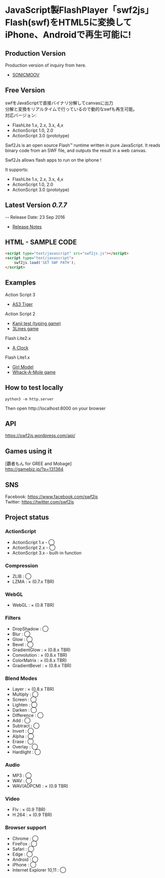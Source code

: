 JavaScript製FlashPlayer「swf2js」Flash(swf)をHTML5に変換してiPhone、Androidで再生可能に!
======


## Production Version  
  
Production version of inquiry from here.
  
* [SONICMOOV](https://www.sonicmoov.com/)      

## Free Version  

swfをJavaScriptで直接バイナリ分解してcanvasに出力  
分解と変換をリアルタイムで行っているので動的なswfも再生可能。  
対応バージョン: 
* FlashLite 1.x, 2.x, 3.x, 4,x
* ActionScript 1.0, 2.0
* ActionScript 3.0 (prototype)


Swf2Js is an open source Flash™ runtime written in pure JavaScript.
It reads binary code from an SWF file, and outputs the result in a web canvas.

Swf2Js allows flash apps to run on the iphone !

  
It supports: 
* FlashLite 1.x, 2.x, 3.x, 4,x
* ActionScript 1.0, 2.0
* ActionScript 3.0 (prototype)


## Latest Version *0.7.7*  

-- Release Date: 23 Sep 2016  

* [Release Notes](https://github.com/ienaga/swf2js/wiki/Release-Notes)    


## HTML - SAMPLE CODE

```html
<script type="text/javascript" src="swf2js.js"></script>
<script type="text/javascript">
    swf2js.load('SET SWF PATH');
</script>  
```


## Examples
Action Script 3
* [AS3 Tiger](https://swf2js.github.io/swf2js.org/sample.html?sample/tiger.swf)

Action Script 2
* [Kanji test (typing game)](https://swf2js.github.io/swf2js.org/sample.html?sample/yomi.swf)
* [3Lines game](https://swf2js.github.io/swf2js.org/sample.html?sample/lines.swf)

Flash Lite2.x
* [A Clock](https://swf2js.github.io/swf2js.org/sample.html?sample/analog20.swf)

Flash Lite1.x
* [Girl Model](https://swf2js.github.io/swf2js.org/sample.html?sample/model.swf)
* [Whack-A-Mole game](https://swf2js.github.io/swf2js.org/sample.html?sample/mogura.swf)


## How to test locally

```
python3 -m http.server
```

Then open http://localhost:8000 on your browser

## API  

https://swf2js.wordpress.com/api/   


## Games using it  

[覇者もん for GREE and Mobage]  
http://gamebiz.jp/?p=131364  


## SNS  

Facebook: https://www.facebook.com/swf2js  
Twitter: https://twitter.com/swf2js  



## Project status


### ActionScript

* ActionScript 1.x - ◯
* ActionScript 2.x - ◯
* ActionScript 3.x - built-in function


### Compression

* ZLIB : ◯
* LZMA : × (0.7.x TBR)


### WebGL

* WebGL : × (0.8 TBR)



### Filters

* DropShadow : ◯
* Blur : ◯
* Glow : ◯
* Bevel : ◯
* GradientGlow : × (0.8.x TBR)
* Convolution : × (0.8.x TBR)
* ColorMatrix : × (0.8.x TBR)
* GradientBevel : × (0.8.x TBR)


### Blend Modes

* Layer : × (0.8.x TBR)
* Multiply : ◯
* Screen : ◯
* Lighten : ◯
* Darken : ◯
* Difference : ◯
* Add : ◯
* Subtract : ◯
* Invert : ◯
* Alpha : ◯
* Erase : ◯
* Overlay : ◯
* Hardlight : ◯


### Audio

* MP3 : ◯
* WAV : ◯
* WAV(ADPCM) : × (0.9 TBR)


### Video

* Flv : × (0.9 TBR)
* H.264 : × (0.9 TBR)



### Browser support

* Chrome : ◯
* FireFox : ◯
* Safari : ◯
* Edge : ◯
* Android : ◯
* iPhone : ◯
* Internet Explorer 10,11 : ◯

